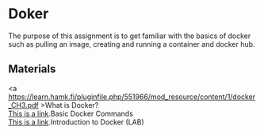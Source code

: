 # Doker
The purpose of this assignment is to get familiar with the basics of docker such as pulling an image, creating and running a container and docker hub.
## Materials
<a https://learn.hamk.fi/pluginfile.php/551966/mod_resource/content/1/docker_CH3.pdf >What is Docker? </a> <br>
<a href="src/Test.java">This is a link</a>.Basic Docker Commands <br>
<a href="src/Test.java">This is a link</a>.Introduction to Docker (LAB)
